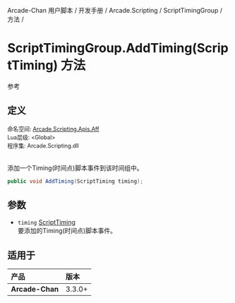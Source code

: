 Arcade-Chan 用户脚本 / 开发手册 / Arcade.Scripting / ScriptTimingGroup / 方法 /
# ScriptTimingGroup.AddTiming(ScriptTiming) 方法
参考

## 定义
<div style="font-size: 90%;">
命名空间: <a href="README.md">Arcade.Scripting.Apis.Aff</a><br />
Lua层级: &lt;Global&gt;<br />
程序集: Arcade.Scripting.dll
</div><br />

添加一个Timing(时间点)脚本事件到该时间组中。

```csharp
public void AddTiming(ScriptTiming timing);
```

## 参数
- ``timing`` [ScriptTiming](ScriptTiming.md)  
  要添加的Timing(时间点)脚本事件。

## 适用于
| 产品 | 版本 |
|:----|:----|
| **Arcade-Chan** | 3.3.0+ |